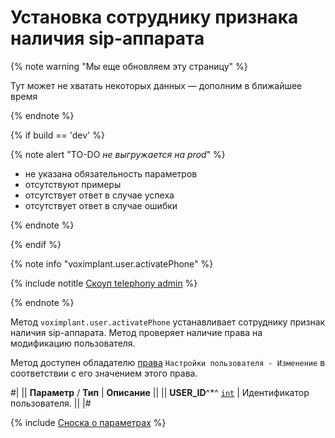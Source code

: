 # Установка сотруднику признака наличия sip-aппарата

{% note warning "Мы еще обновляем эту страницу" %}

Тут может не хватать некоторых данных — дополним в ближайшее время

{% endnote %}

{% if build == 'dev' %}

{% note alert "TO-DO _не выгружается на prod_" %}

- не указана обязательность параметров
- отсутствуют примеры
- отсутствует ответ в случае успеха
- отсутствует ответ в случае ошибки

{% endnote %}

{% endif %}

{% note info "voximplant.user.activatePhone" %}

{% include notitle [Скоуп telephony admin](../../_includes/scope-telephony-admin.md) %}

{% endnote %}

Метод `voximplant.user.activatePhone` устанавливает сотруднику признак наличия sip-aппарата. Метод проверяет наличие права на модификацию пользователя.

Метод доступен обладателю [права](https://helpdesk.bitrix24.ru/open/18177766/) `Настройки пользователя - Изменение` в соответствии с его значением этого права.

#|
|| **Параметр** / **Тип** | **Описание** ||
|| **USER_ID**^*^
[`int`](../../../data-types.md) | Идентификатор пользователя. ||
|#

{% include [Сноска о параметрах](../../../../_includes/required.md) %}